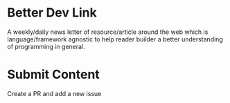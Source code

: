 # Better Dev Link

A weekly/daily news letter of resource/article around the web which is
language/framework agnostic to help reader builder a better
understanding of programming in general.

# Submit Content

Create a PR and add a new issue
